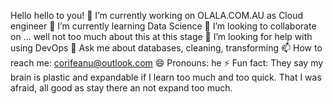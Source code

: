 Hello hello to you!
🔭 I’m currently working on OLALA.COM.AU as Cloud engineer
🌱 I’m currently learning Data Science
👯 I’m looking to collaborate on ... well not too much about this at this stage 
🤔 I’m looking for help with using DevOps
💬 Ask me about databases, cleaning, transforming 
📫 How to reach me: corifeanu@outlook.com
😄 Pronouns: he
⚡ Fun fact: They say my brain is plastic and expandable if I learn too much and too quick. That I was afraid, all good as stay there an not expand too much. 
